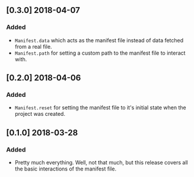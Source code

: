 ## [0.3.0] 2018-04-07

### Added
- `Manifest.data` which acts as the manifest file instead of data fetched from a real file.
- `Manifest.path` for setting a custom path to the manifest file to interact with.

## [0.2.0] 2018-04-06

### Added
- `Manifest.reset` for setting the manifest file to it's initial state when the project was created.

## [0.1.0] 2018-03-28

### Added
- Pretty much everything. Well, not that much, but this release covers all the basic interactions of the manifest file.